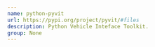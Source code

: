 ```yaml
---
name: python-pyvit
url: https://pypi.org/project/pyvit/#files
description: Python Vehicle Inteface Toolkit.
group: None
---
```


